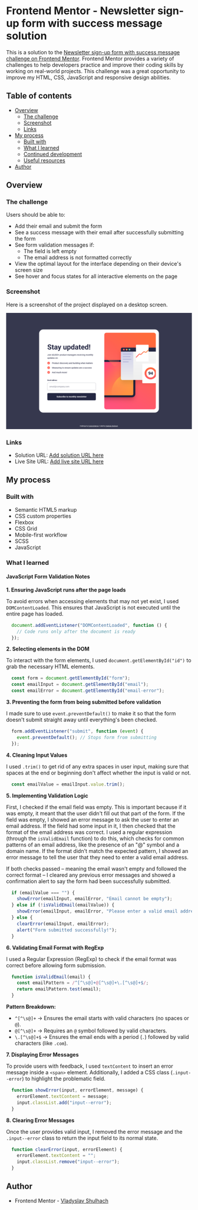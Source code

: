 # Frontend Mentor - Newsletter sign-up form with success message solution

This is a solution to the [Newsletter sign-up form with success message challenge on Frontend Mentor](https://www.frontendmentor.io/challenges/newsletter-signup-form-with-success-message-3FC1AZbNrv). Frontend Mentor provides a variety of challenges to help developers practice and improve their coding skills by working on real-world projects. This challenge was a great opportunity to improve my HTML, CSS, JavaScript and responsive design abilities.

## Table of contents

- [Overview](#overview)
  - [The challenge](#the-challenge)
  - [Screenshot](#screenshot)
  - [Links](#links)
- [My process](#my-process)
  - [Built with](#built-with)
  - [What I learned](#what-i-learned)
  - [Continued development](#continued-development)
  - [Useful resources](#useful-resources)
- [Author](#author)


## Overview

### The challenge

Users should be able to:

- Add their email and submit the form
- See a success message with their email after successfully submitting the form
- See form validation messages if:
  - The field is left empty
  - The email address is not formatted correctly
- View the optimal layout for the interface depending on their device's screen size
- See hover and focus states for all interactive elements on the page

### Screenshot

Here is a screenshot of the project displayed on a desktop screen.

![](./preview.png)

### Links

- Solution URL: [Add solution URL here](https://your-solution-url.com)
- Live Site URL: [Add live site URL here](https://your-live-site-url.com)

## My process

### Built with

- Semantic HTML5 markup
- CSS custom properties
- Flexbox
- CSS Grid
- Mobile-first workflow
- SCSS
- JavaScript


### What I learned

#### JavaScript Form Validation Notes

**1. Ensuring JavaScript runs after the page loads**

To avoid errors when accessing elements that may not yet exist, I used `DOMContentLoaded`. This ensures that JavaScript is not executed until the entire page has loaded.

```javascript
  document.addEventListener("DOMContentLoaded", function () {
    // Code runs only after the document is ready
  });

```

**2. Selecting elements in the DOM**

To interact with the form elements, I used `document.getElementById("id")` to grab the necessary HTML elements.

```javascript
  const form = document.getElementById("form");
  const emailInput = document.getElementById("email");
  const emailError = document.getElementById("email-error");

```

**3. Preventing the form from being submitted before validation**

I made sure to use `event.preventDefault()` to make it so that the form doesn't submit straight away until everything's been checked.

```javascript
  form.addEventListener("submit", function (event) {
    event.preventDefault(); // Stops form from submitting
  });

```

**4. Cleaning Input Values**

I used `.trim()` to get rid of any extra spaces in user input, making sure that spaces at the end or beginning don't affect whether the input is valid or not.

```javascript
  const emailValue = emailInput.value.trim();

```

**5. Implementing Validation Logic**

First, I checked if the email field was empty. This is important because if it was empty, it meant that the user didn't fill out that part of the form. If the field was empty, I showed an error message to ask the user to enter an email address. If the field had some input in it, I then checked that the format of the email address was correct. I used a regular expression (through the `isValidEmail` function) to do this, which checks for common patterns of an email address, like the presence of an "@" symbol and a domain name. If the format didn't match the expected pattern, I showed an error message to tell the user that they need to enter a valid email address.

If both checks passed – meaning the email wasn't empty and followed the correct format – I cleared any previous error messages and showed a confirmation alert to say the form had been successfully submitted.

```javascript
  if (emailValue === "") {
    showError(emailInput, emailError, "Email cannot be empty");
  } else if (!isValidEmail(emailValue)) {
    showError(emailInput, emailError, "Please enter a valid email address");
  } else {
    clearError(emailInput, emailError);
    alert("Form submitted successfully!");
  }

```

**6. Validating Email Format with RegExp**

I used a Regular Expression (RegExp) to check if the email format was correct before allowing form submission.

```javascript
  function isValidEmail(email) {
    const emailPattern = /^[^\s@]+@[^\s@]+\.[^\s@]+$/;
    return emailPattern.test(email);
  }

```

**Pattern Breakdown:**

-   `^[^\s@]+` → Ensures the email starts with valid characters (no spaces or `@`).
-   `@[^\s@]+` → Requires an `@` symbol followed by valid characters.
-   `\.[^\s@]+$` → Ensures the email ends with a period (`.`) followed by valid characters (like `.com`).

**7. Displaying Error Messages**

To provide users with feedback, I used `textContent` to insert an error message inside a `<span>` element. Additionally, I added a CSS class (`.input--error`) to highlight the problematic field.

```javascript
  function showError(input, errorElement, message) {
    errorElement.textContent = message;
    input.classList.add("input--error");
  }

```

**8. Clearing Error Messages**

Once the user provides valid input, I removed the error message and the `.input--error` class to return the input field to its normal state.

```javascript
  function clearError(input, errorElement) {
    errorElement.textContent = "";
    input.classList.remove("input--error");
  }

```

## Author

- Frontend Mentor - [Vladyslav Shulhach](https://www.frontendmentor.io/profile/vladyslav-shulhach)
